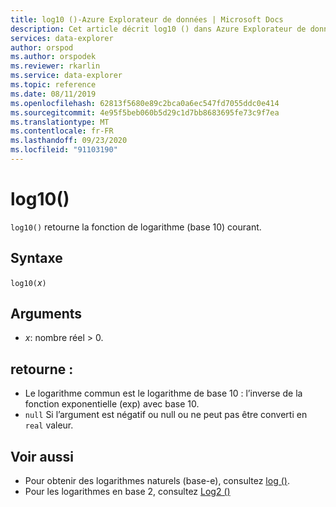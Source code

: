 ```yaml
---
title: log10 ()-Azure Explorateur de données | Microsoft Docs
description: Cet article décrit log10 () dans Azure Explorateur de données.
services: data-explorer
author: orspod
ms.author: orspodek
ms.reviewer: rkarlin
ms.service: data-explorer
ms.topic: reference
ms.date: 08/11/2019
ms.openlocfilehash: 62813f5680e89c2bca0a6ec547fd7055ddc0e414
ms.sourcegitcommit: 4e95f5beb060b5d29c1d7bb8683695fe73c9f7ea
ms.translationtype: MT
ms.contentlocale: fr-FR
ms.lasthandoff: 09/23/2020
ms.locfileid: "91103190"
---
```

# <a name="log10"></a>log10()

`log10()` retourne la fonction de logarithme (base 10) courant.  

## <a name="syntax"></a>Syntaxe

`log10(`*x*`)`

## <a name="arguments"></a>Arguments

* *x*: nombre réel > 0.

## <a name="returns"></a>retourne :

* Le logarithme commun est le logarithme de base 10 : l’inverse de la fonction exponentielle (exp) avec base 10.
* `null` Si l’argument est négatif ou null ou ne peut pas être converti en `real` valeur. 

## <a name="see-also"></a>Voir aussi

* Pour obtenir des logarithmes naturels (base-e), consultez [log ()](log-function.md).
* Pour les logarithmes en base 2, consultez [Log2 ()](log2-function.md)